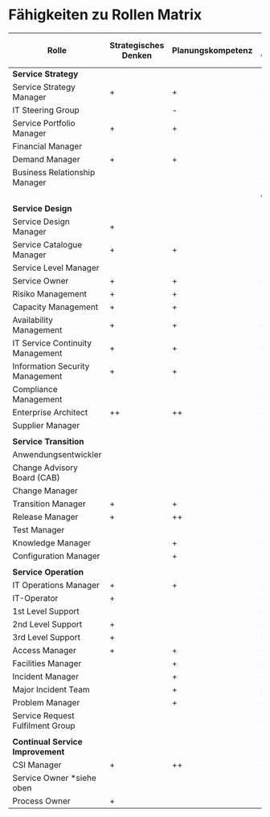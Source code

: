 # Fähigkeiten zu Rollen Matrix

| Rolle                             | Strategisches Denken | Planungskompetenz | Verständnis für Geschäftsabläufe | Geschäftssinn | Finanzkenntnisse | Kommunikationsfähigkeit | Verhandlungsfähigkeit | Führungsqualitäten | Teamfähigkeit | ITIL & Co. | Analytische Fähigkeiten | Problemlösungskompetenz | Kapazitätsplanung | Beziehungspflege |
| --------------------------------- | -------------------- | ----------------- | -------------------------------- | ------------- | ---------------- | ----------------------- | --------------------- | ------------------ | ------------- | ---------- | ----------------------- | ----------------------- | ----------------- | ---------------- |
| **Service Strategy**              |                      |                   |                                  |               |                  |                         |                       |                    |               |            |                         |                         |                   |                  |
| Service Strategy Manager          | +                    | +                 | +                                | +             | +                | ++                      | +                     | ++                 | +             | +          |                         |                         |                   |                  |
| IT Steering Group                 |                      | -                 |                                  |               |                  |                         |                       |                    | -             | -          | +                       | -                       | -                 |                  |
| Service Portfolio Manager         | +                    | +                 | ++                               | ++            | +                | +                       | +                     |                    |               |            | +                       |                         |                   |                  |
| Financial Manager                 |                      |                   |                                  |               | ++               | +                       | +                     |                    |               |            | ++                      | +                       |                   |                  |
| Demand Manager                    | +                    | +                 | +                                |               |                  | +                       |                       |                    |               |            | ++                      | +                       | ++                |                  |
| Business Relationship Manager     |                      |                   | +                                |               | -                | ++                      | ++                    |                    |               | +          | +                       | +                       | -                 | ++               |
|                                   |                      |                   | gi                               |               |                  |                         |                       |                    |               |            |                         |                         |                   |                  |
| **Service Design**                |                      |                   |                                  |               |                  |                         |                       |                    |               |            |                         |                         |                   |                  |
| Service Design Manager            | +                    |                   |                                  |               | +                | +                       | +                     | +                  | +             |            | +                       | +                       |                   |                  |
| Service Catalogue Manager         | +                    | +                 | ++                               | ++            | +                | +                       | +                     |                    |               |            | +                       |                         |                   |                  |
| Service Level Manager             |                      |                   |                                  |               |                  | +                       | +                     |                    |               |            | +                       | +                       |                   | +                |
| Service Owner                     | +                    | +                 | +                                |               | +                | +                       | +                     | +                  | +             |            | +                       | +                       | +                 | +                |
| Risiko Management                 | +                    | +                 |                                  |               |                  | +                       |                       |                    | +             |            | +                       | +                       |                   | +                |
| Capacity Management               | +                    | +                 |                                  |               |                  | +                       |                       |                    |               |            | +                       | +                       | ++                |                  |
| Availability Management           | +                    | +                 | +                                |               |                  | +                       | ++                    |                    |               |            | +                       | +                       |                   |                  |
| IT Service Continuity Management  | +                    | +                 | +                                |               |                  | +                       |                       |                    |               |            | +                       | +                       | +                 |                  |
| Information Security Management   | +                    | +                 |                                  |               |                  | +                       |                       |                    |               |            | +                       | +                       |                   | +                |
| Compliance Management             |                      |                   | +                                |               |                  | +                       |                       |                    |               |            | +                       |                         |                   | +                |
| Enterprise Architect              | ++                   | ++                | ++                               |               |                  | +                       |                       | +                  | +             |            | +                       | ++                      |                   |                  |
| Supplier Manager                  |                      |                   | +                                | +             | +                | ++                      | ++                    |                    | +             |            |                         |                         | +                 | ++               |
|                                   |                      |                   |                                  |               |                  |                         |                       |                    |               |            |                         |                         |                   |                  |
| **Service Transition**            |                      |                   |                                  |               |                  |                         |                       |                    |               |            |                         |                         |                   |                  |
| Anwendungsentwickler              |                      |                   |                                  | -             | -                | +                       |                       |                    | +             |            | +                       | ++                      |                   |                  |
| Change Advisory Board (CAB)       |                      |                   |                                  |               |                  |                         |                       |                    |               |            |                         |                         |                   |                  |
| Change Manager                    |                      |                   | ++                               |               |                  | ++                      | +                     | +                  |               |            | +                       | +                       |                   |                  |
| Transition Manager                | +                    | +                 |                                  |               |                  | +                       | +                     | +                  | +             |            | +                       | +                       |                   |                  |
| Release Manager                   | +                    | ++                |                                  |               |                  | +                       |                       |                    | +             |            | +                       | +                       |                   |                  |
| Test Manager                      |                      |                   |                                  |               |                  | +                       |                       |                    |               |            | ++                      | ++                      |                   |                  |
| Knowledge Manager                 |                      | +                 | +                                |               |                  | ++                      |                       | +                  | +             |            | +                       |                         |                   |                  |
| Configuration Manager             |                      | +                 |                                  |               |                  | +                       |                       |                    | +             |            | ++                      | +                       |                   |                  |
|                                   |                      |                   |                                  |               |                  |                         |                       |                    |               |            |                         |                         |                   |                  |
| **Service Operation**             |                      |                   |                                  |               |                  |                         |                       |                    |               |            |                         |                         |                   |                  |
| IT Operations Manager             | +                    | +                 | +                                | +             | +                | ++                      | ++                    | +                  | +             |            | +                       | +                       |                   |                  |
| IT-Operator                       | +                    |                   | +                                |               |                  | +                       |                       |                    | +             |            | +                       | ++                      |                   |                  |
| 1st Level Support                 |                      |                   | +                                |               |                  | ++                      |                       |                    | +             |            |                         | ++                      |                   | +                |
| 2nd Level Support                 | +                    |                   | ++                               |               |                  | ++                      |                       |                    | +             |            | +                       | ++                      |                   | +                |
| 3rd Level Support                 | +                    |                   | ++                               |               |                  | ++                      |                       |                    | +             |            | ++                      | ++                      |                   | +                |
| Access Manager                    | +                    | +                 | +                                | +             |                  | +                       |                       |                    | +             |            |                         | +                       |                   | +                |
| Facilities Manager                |                      | +                 | +                                |               | +                | +                       |                       |                    | +             |            |                         | +                       |                   | +                |
| Incident Manager                  |                      | +                 | +                                | +             |                  | ++                      | ++                    | +                  | +             | +          |                         | ++                      |                   |                  |
| Major Incident Team               |                      | +                 | ++                               |               |                  | ++                      | ++                    | +                  | +             |            |                         | ++                      |                   |                  |
| Problem Manager                   |                      | +                 | +                                |               |                  | +                       | +                     | +                  | +             | +          | ++                      | ++                      |                   |                  |
| Service Request Fulfilment Group  |                      |                   | +                                |               |                  | +                       |                       |                    | +             |            |                         |                         |                   | +                |
|                                   |                      |                   |                                  |               |                  |                         |                       |                    |               |            |                         |                         |                   |                  |
| **Continual Service Improvement** |                      |                   |                                  |               |                  |                         |                       |                    |               |            |                         |                         |                   |                  |
| CSI Manager                       | +                    | ++                | ++                               |               |                  | +                       |                       | ++                 |               |            | ++                      | ++                      |                   |                  |
| Service Owner *siehe oben         |                      |                   |                                  |               |                  |                         |                       |                    |               |            |                         |                         |                   |                  |
| Process Owner                     | +                    |                   | ++                               |               |                  | ++                      |                       |                    |               |            | ++                      |                         |                   |                  |
